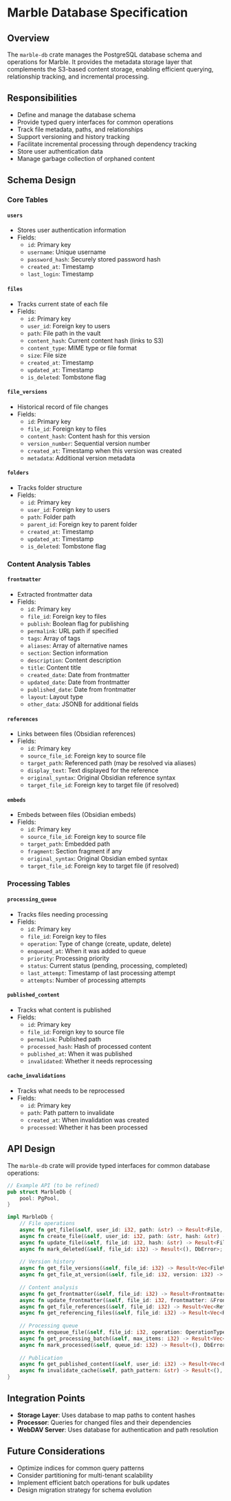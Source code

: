 # Marble Database Specification

## Overview

The `marble-db` crate manages the PostgreSQL database schema and operations for Marble. It provides the metadata storage layer that complements the S3-based content storage, enabling efficient querying, relationship tracking, and incremental processing.

## Responsibilities

- Define and manage the database schema
- Provide typed query interfaces for common operations
- Track file metadata, paths, and relationships
- Support versioning and history tracking
- Facilitate incremental processing through dependency tracking
- Store user authentication data
- Manage garbage collection of orphaned content

## Schema Design

### Core Tables

#### `users`
- Stores user authentication information
- Fields:
  - `id`: Primary key
  - `username`: Unique username
  - `password_hash`: Securely stored password hash
  - `created_at`: Timestamp
  - `last_login`: Timestamp

#### `files`
- Tracks current state of each file
- Fields:
  - `id`: Primary key
  - `user_id`: Foreign key to users
  - `path`: File path in the vault
  - `content_hash`: Current content hash (links to S3)
  - `content_type`: MIME type or file format
  - `size`: File size
  - `created_at`: Timestamp
  - `updated_at`: Timestamp
  - `is_deleted`: Tombstone flag

#### `file_versions`
- Historical record of file changes
- Fields:
  - `id`: Primary key
  - `file_id`: Foreign key to files
  - `content_hash`: Content hash for this version
  - `version_number`: Sequential version number
  - `created_at`: Timestamp when this version was created
  - `metadata`: Additional version metadata

#### `folders`
- Tracks folder structure
- Fields:
  - `id`: Primary key
  - `user_id`: Foreign key to users
  - `path`: Folder path
  - `parent_id`: Foreign key to parent folder
  - `created_at`: Timestamp
  - `updated_at`: Timestamp
  - `is_deleted`: Tombstone flag

### Content Analysis Tables

#### `frontmatter`
- Extracted frontmatter data
- Fields:
  - `id`: Primary key
  - `file_id`: Foreign key to files
  - `publish`: Boolean flag for publishing
  - `permalink`: URL path if specified
  - `tags`: Array of tags
  - `aliases`: Array of alternative names
  - `section`: Section information
  - `description`: Content description
  - `title`: Content title
  - `created_date`: Date from frontmatter
  - `updated_date`: Date from frontmatter
  - `published_date`: Date from frontmatter
  - `layout`: Layout type
  - `other_data`: JSONB for additional fields

#### `references`
- Links between files (Obsidian references)
- Fields:
  - `id`: Primary key
  - `source_file_id`: Foreign key to source file
  - `target_path`: Referenced path (may be resolved via aliases)
  - `display_text`: Text displayed for the reference
  - `original_syntax`: Original Obsidian reference syntax
  - `target_file_id`: Foreign key to target file (if resolved)

#### `embeds`
- Embeds between files (Obsidian embeds)
- Fields:
  - `id`: Primary key
  - `source_file_id`: Foreign key to source file
  - `target_path`: Embedded path
  - `fragment`: Section fragment if any
  - `original_syntax`: Original Obsidian embed syntax
  - `target_file_id`: Foreign key to target file (if resolved)

### Processing Tables

#### `processing_queue`
- Tracks files needing processing
- Fields:
  - `id`: Primary key
  - `file_id`: Foreign key to files
  - `operation`: Type of change (create, update, delete)
  - `enqueued_at`: When it was added to queue
  - `priority`: Processing priority
  - `status`: Current status (pending, processing, completed)
  - `last_attempt`: Timestamp of last processing attempt
  - `attempts`: Number of processing attempts

#### `published_content`
- Tracks what content is published
- Fields:
  - `id`: Primary key
  - `file_id`: Foreign key to source file
  - `permalink`: Published path
  - `processed_hash`: Hash of processed content
  - `published_at`: When it was published
  - `invalidated`: Whether it needs reprocessing

#### `cache_invalidations`
- Tracks what needs to be reprocessed
- Fields:
  - `id`: Primary key
  - `path`: Path pattern to invalidate
  - `created_at`: When invalidation was created
  - `processed`: Whether it has been processed

## API Design

The `marble-db` crate will provide typed interfaces for common database operations:

```rust
// Example API (to be refined)
pub struct MarbleDb {
    pool: PgPool,
}

impl MarbleDb {
    // File operations
    async fn get_file(&self, user_id: i32, path: &str) -> Result<File, DbError>;
    async fn create_file(&self, user_id: i32, path: &str, hash: &str) -> Result<File, DbError>;
    async fn update_file(&self, file_id: i32, hash: &str) -> Result<File, DbError>;
    async fn mark_deleted(&self, file_id: i32) -> Result<(), DbError>;
    
    // Version history
    async fn get_file_versions(&self, file_id: i32) -> Result<Vec<FileVersion>, DbError>;
    async fn get_file_at_version(&self, file_id: i32, version: i32) -> Result<FileVersion, DbError>;
    
    // Content analysis
    async fn get_frontmatter(&self, file_id: i32) -> Result<Frontmatter, DbError>;
    async fn update_frontmatter(&self, file_id: i32, frontmatter: &Frontmatter) -> Result<(), DbError>;
    async fn get_file_references(&self, file_id: i32) -> Result<Vec<Reference>, DbError>;
    async fn get_referencing_files(&self, file_id: i32) -> Result<Vec<Reference>, DbError>;
    
    // Processing queue
    async fn enqueue_file(&self, file_id: i32, operation: OperationType) -> Result<(), DbError>;
    async fn get_processing_batch(&self, max_items: i32) -> Result<Vec<QueueItem>, DbError>;
    async fn mark_processed(&self, queue_id: i32) -> Result<(), DbError>;
    
    // Publication
    async fn get_published_content(&self, user_id: i32) -> Result<Vec<PublishedContent>, DbError>;
    async fn invalidate_cache(&self, path_pattern: &str) -> Result<(), DbError>;
}
```

## Integration Points

- **Storage Layer**: Uses database to map paths to content hashes
- **Processor**: Queries for changed files and their dependencies
- **WebDAV Server**: Uses database for authentication and path resolution

## Future Considerations

- Optimize indices for common query patterns
- Consider partitioning for multi-tenant scalability
- Implement efficient batch operations for bulk updates
- Design migration strategy for schema evolution
